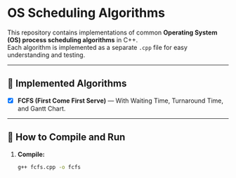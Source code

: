 # OS Scheduling Algorithms

This repository contains implementations of common **Operating System (OS) process scheduling algorithms** in C++.  
Each algorithm is implemented as a separate `.cpp` file for easy understanding and testing.

---

## 📌 Implemented Algorithms
- [x] **FCFS (First Come First Serve)** — With Waiting Time, Turnaround Time, and Gantt Chart.

---

## 🚀 How to Compile and Run
1. **Compile:**
   ```bash
   g++ fcfs.cpp -o fcfs
